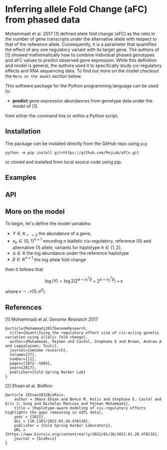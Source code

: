 # Inferring allele Fold Change (aFC) from phased data

Mohammadi et al. 2017 [1] defined allele fold change (aFC) as the 
ratio in the number of gene transcripts under the alternative 
allele with respect to that of the reference allele.  Consequently,
it is a parameter that quantifies the effect of any one regulatory
variant with its target gene.  The authors of [1] showed mathematically
how to combine individual phased genotypes and aFC values to predict 
observed gene expression.  While this definition and model is general,
the authors used it to specifically study *cis*-regulatory effects 
and RNA sequencing data.  To find out more on the model checkout
the `More on the model` section below.

This software package for the Python programming language can be 
used to:

* **predict** gene expression abundances from genotype data under
    the model of [1].

from either the command line or within a Python script.


## Installation

The package can be installed directly from the GitHub repo using `pip`

```
python -m pip install git+https://github.com/PejLab/aFCn.git
```

or cloned and installed from local source code using pip.


## Examples


## API


## More on the model

To begin, let's define the model variables:

* $Y\in\mathbb{R_{>=0}}$ the abundance of a gene, 
* $x_h\in\{0,1\}^{n\times 1}$ encoding $n$ biallelic 
*cis*-regulatory, reference (0) and alternative (1) allele, variants for haplotype $h\in\{1,2\}$, 
* $\alpha\in\mathbb{R}$ the log abundance under the reference haplotype
* $\beta\in\mathbb{R}^{n\times 1}$ the log allele fold change

then it follows that

$$
\log(Y) = 
    \log 2 \left(2^{\alpha + x_1^{T}\beta} + 2^{\alpha + x_2^{T}\beta}\right) + 
    \epsilon
$$ 

where $\epsilon\sim\mathcal{N}(0,\sigma^2)$.



## References

[1] Mohammadi et al. *Genome Research* 2017

```
@article{Mohammadi2017GenomeResearch,
  title={Quantifying the regulatory effect size of cis-acting genetic variation using allelic fold change},
  author={Mohammadi, Pejman and Castel, Stephane E and Brown, Andrew A and Lappalainen, Tuuli},
  journal={Genome research},
  volume={27},
  number={11},
  pages={1872--1884},
  year={2017},
  publisher={Cold Spring Harbor Lab}
}
```

[2] Ehsan et al. BioRxiv

```
@article {Ehsan2022BioRxiv,
	author = {Nava Ehsan and Bence M. Kotis and Stephane E. Castel and Eric J. Song and Nicholas Mancuso and Pejman Mohammadi},
	title = {Haplotype-aware modeling of cis-regulatory effects highlights the gaps remaining in eQTL data},
	year = {2022},
	doi = {10.1101/2022.01.28.478116},
	publisher = {Cold Spring Harbor Laboratory},
	URL = {https://www.biorxiv.org/content/early/2022/01/28/2022.01.28.478116},
	journal = {bioRxiv}
}
```
